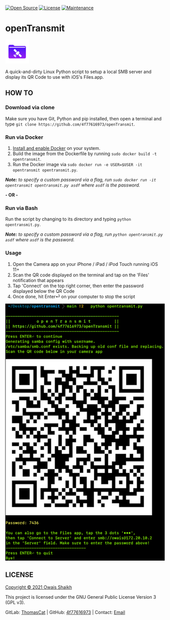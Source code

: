 [![Open Source](https://img.shields.io/badge/Open%20Source-Yes-blue?style=flat&logo=github)](https://opensource.org/)
[![License](https://img.shields.io/badge/License-GPLv3-purple?style=flat&logo=libreoffice)](LICENSE)
[![Maintenance](https://img.shields.io/badge/Maintained-Yes-green.svg?style=flat&logo=symantec)](https://github.com/4f77616973/GetPerms/graphs/commit-activity)
<!--[![Build Status](https://github.com/4f77616973/openTransmit/actions/workflows/main.yml/badge.svg?branch=main)](https://github.com/4f77616973/openTransmit/actions)-->
<!--[![PyPI](https://jitpack.io/v/com.github.4f77616973/GetPerms.svg)](https://jitpack.io/#com.github.4f77616973/GetPerms)-->

# openTransmit

<img src = "openTransmit-icon.png" alt = "openTransmit logo" width = "75dp">

A quick-and-dirty Linux Python script to setup a local SMB server and display its QR Code to use with iOS's Files.app.

## HOW TO

### Download via clone

Make sure you have Git, Python and pip installed, then open a terminal and type `git clone https://github.com/4f77616973/openTransmit`.

### Run via Docker
1. [Install and enable Docker](https://docs.docker.com/engine/install/) on your system.
2. Build the image from the Dockerfile by running `sudo docker build -t opentransmit`.
3. Run the Docker image via `sudo docker run -e USER=$USER -it opentransmit opentransmit.py`.

_**Note:** to specify a custom password via a flag, run `sudo docker run -it opentransmit opentransmit.py asdf` where `asdf` is the password._

<b>- OR -</b>

### Run via Bash

Run the script by changing to its directory and typing `python opentransmit.py`. 

_**Note:** to specify a custom password via a flag, run `python opentransmit.py asdf` where `asdf` is the password._

### Usage

1. Open the Camera app on your iPhone / iPad / iPod Touch running iOS 11+
2. Scan the QR code displayed on the terminal and tap on the 'Files' notification that appears
3. Tap 'Connect' on the top right corner, then enter the password displayed below the QR Code
4. Once done, hit Enter⏎ on your computer to stop the script

<img src = "preview.png" alt = "openTransmit preview">

## LICENSE

[Copyright © 2021 Owais Shaikh](LICENSE)

This project is licensed under the GNU General Public License Version 3 (GPL v3).

GitLab: [ThomasCat](https://gitlab.com/ThomasCat) | GitHub: [4f77616973](https://github.com/4f77616973) | Contact: [Email](mailto://0x4f@tuta.io)
